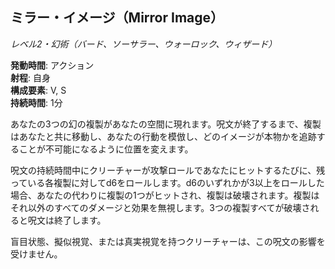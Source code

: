 ## ミラー・イメージ（Mirror Image）
*レベル2・幻術（バード、ソーサラー、ウォーロック、ウィザード）*

**発動時間**: アクション  
**射程**: 自身  
**構成要素**: V, S  
**持続時間**: 1分

あなたの3つの幻の複製があなたの空間に現れます。呪文が終了するまで、複製はあなたと共に移動し、あなたの行動を模倣し、どのイメージが本物かを追跡することが不可能になるように位置を変えます。

呪文の持続時間中にクリーチャーが攻撃ロールであなたにヒットするたびに、残っている各複製に対してd6をロールします。d6のいずれかが3以上をロールした場合、あなたの代わりに複製の1つがヒットされ、複製は破壊されます。複製はそれ以外のすべてのダメージと効果を無視します。3つの複製すべてが破壊されると呪文は終了します。

盲目状態、擬似視覚、または真実視覚を持つクリーチャーは、この呪文の影響を受けません。